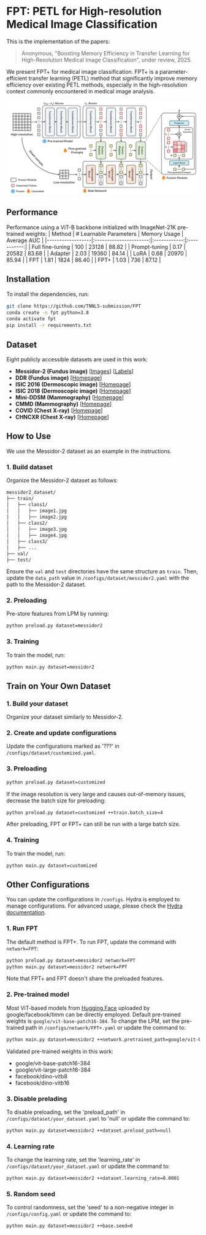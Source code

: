 # FPT: PETL for High-resolution Medical Image Classification

This is the implementation of the papers:

> Anonymous, "Boosting Memory Efficiency in Transfer Learning for High-Resolution Medical Image Classification", under review, 2025.

We present FPT+ for medical image classification. FPT+ is a parameter-efficient transfer learning (PETL) method that significantly improve memory efficiency over existing PETL methods, especially in the high-resolution context commonly encountered in medical image analysis.

![Framework](./framework.png)



## Performance
Performance using a ViT-B backbone initialized with ImageNet-21K pre-trained weights:
| Method           | # Learnable Parameters | Memory Usage | Average AUC |
|------------------|:----------------------:|:------------:|:-----------:|
| Full fine-tuning | 100                    | 23128        | 88.82       |
| Prompt-tuning    | 0.17                   | 20582        | 83.68       |
| Adapter          | 2.03                   | 19360        | 84.14       |
| LoRA             | 0.68                   | 20970        | 85.94       |
| FPT              | 1.81                   | 1824         | 86.40       |
| FPT+             | 1.03                   | 736          | 87.12       |



## Installation
To install the dependencies, run:
```bash
git clone https://github.com/TNNLS-submission/FPT
conda create -n fpt python=3.8
conda activate fpt
pip install -r requirements.txt
```



## Dataset
Eight publicly accessible datasets are used in this work:
- **Messidor-2 (Fundus image)** [[Images](https://www.adcis.net/en/third-party/messidor2/)] [[Labels](https://www.kaggle.com/datasets/google-brain/messidor2-dr-grades)]
- **DDR (Fundus image)** [[Homepage](https://github.com/nkicsl/DDR-dataset)]
- **ISIC 2016 (Dermoscopic image)** [[Homepage](https://challenge.isic-archive.com/landing/2016/)]
- **ISIC 2018 (Dermoscopic image)** [[Homepage](https://challenge.isic-archive.com/landing/2018/)]
- **Mini-DDSM (Mammography)** [[Homepage](https://ardisdataset.github.io/MiniDDSM/?trk=public_profile_project-button)]
- **CMMD (Mammography)** [[Homepage](https://www.cancerimagingarchive.net/collection/cmmd/)]
- **COVID (Chest X-ray)** [[Homepage](https://www.kaggle.com/datasets/sid321axn/covid-cxr-image-dataset-research)]
- **CHNCXR (Chest X-ray)** [[Homepage](http://archive.nlm.nih.gov/repos/chestImages.php)]



## How to Use
We use the Messidor-2 dataset as an example in the instructions.

### 1. Build dataset
Organize the Messidor-2 dataset as follows:

```
messidor2_dataset/
├── train/
│   ├── class1/
│   │   ├── image1.jpg
│   │   ├── image2.jpg
│   ├── class2/
│   │   ├── image3.jpg
│   │   ├── image4.jpg
│   ├── class3/
│   ├── ...
├── val/
├── test/
```

Ensure the `val` and `test` directories have the same structure as `train`. Then, update the `data_path` value in `/configs/dataset/messidor2.yaml` with the path to the Messidor-2 dataset.

### 2. Preloading
Pre-store features from LPM by running:
```bash
python preload.py dataset=messidor2
```

### 3. Training
To train the model, run:
```bash
python main.py dataset=messidor2
```



## Train on Your Own Dataset
### 1. Build your dataset
Organize your dataset similarly to Messidor-2.

### 2. Create and update configurations
Update the configurations marked as '???' in `/configs/dataset/customized.yaml`.

### 3. Preloading
```bash
python preload.py dataset=customized
```
If the image resolution is very large and causes out-of-memory issues, decrease the batch size for preloading:
```bash
python preload.py dataset=customized ++train.batch_size=4
```
After preloading, FPT or FPT+ can still be run with a large batch size.

### 4. Training
To train the model, run:
```bash
python main.py dataset=customized
```



## Other Configurations
You can update the configurations in `/configs`. Hydra is employed to manage configurations. For advanced usage, please check the [Hydra documentation](https://hydra.cc/docs/intro/).

### 1. Run FPT
The default method is FPT+. To run FPT, update the command with `network=FPT`:
```bash
python preload.py dataset=messidor2 network=FPT
python main.py dataset=messidor2 network=FPT
```
Note that FPT+ and FPT doesn't share the preloaded features.

### 2. Pre-trained model
Most ViT-based models from [Hugging Face](https://huggingface.co/models) uploaded by google/facebook/timm can be directly employed. Default pre-trained weights is `google/vit-base-patch16-384`. To change the LPM, set the pre-trained path in `/configs/network/FPT+.yaml` or update the command to:
```bash
python main.py dataset=messidor2 ++network.pretrained_path=google/vit-base-patch16-384
```
Validated pre-trained weights in this work:
- google/vit-base-patch16-384
- google/vit-large-patch16-384
- facebook/dino-vitb8
- facebook/dino-vitb16

### 3. Disable prelading
To disable preloading, set the 'preload_path' in `/configs/dataset/your_dataset.yaml` to 'null' or update the command to:
```bash
python main.py dataset=messidor2 ++dataset.preload_path=null
```

### 4. Learning rate
To change the learning rate, set the 'learning_rate' in `/configs/dataset/your_dataset.yaml` or update the command to:
```bash
python main.py dataset=messidor2 ++dataset.learning_rate=0.0001
```

### 5. Random seed
To control randomness, set the 'seed' to a non-negative integer in `/configs/config.yaml` or update the command to:
```bash
python main.py dataset=messidor2 ++base.seed=0
```

